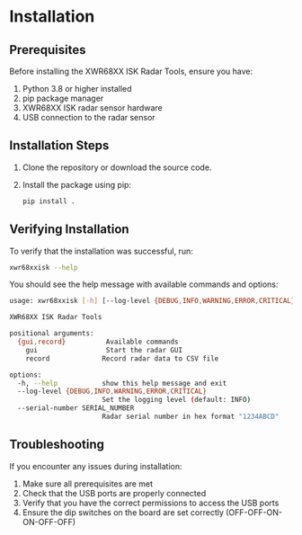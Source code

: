 # Installation

## Prerequisites

Before installing the XWR68XX ISK Radar Tools, ensure you have:

1. Python 3.8 or higher installed
2. pip package manager
3. XWR68XX ISK radar sensor hardware
4. USB connection to the radar sensor

## Installation Steps

1. Clone the repository or download the source code.

2. Install the package using pip:
   ```bash
   pip install .
   ```

## Verifying Installation

To verify that the installation was successful, run:

```bash
xwr68xxisk --help
```

You should see the help message with available commands and options:

```bash
usage: xwr68xxisk [-h] [--log-level {DEBUG,INFO,WARNING,ERROR,CRITICAL}] [--serial-number SERIAL_NUMBER] {gui,record} ...

XWR68XX ISK Radar Tools

positional arguments:
  {gui,record}          Available commands
    gui                 Start the radar GUI
    record             Record radar data to CSV file

options:
  -h, --help           show this help message and exit
  --log-level {DEBUG,INFO,WARNING,ERROR,CRITICAL}
                       Set the logging level (default: INFO)
  --serial-number SERIAL_NUMBER
                       Radar serial number in hex format "1234ABCD"
```

## Troubleshooting

If you encounter any issues during installation:

1. Make sure all prerequisites are met
2. Check that the USB ports are properly connected
3. Verify that you have the correct permissions to access the USB ports
4. Ensure the dip switches on the board are set correctly (OFF-OFF-ON-ON-OFF-OFF) 